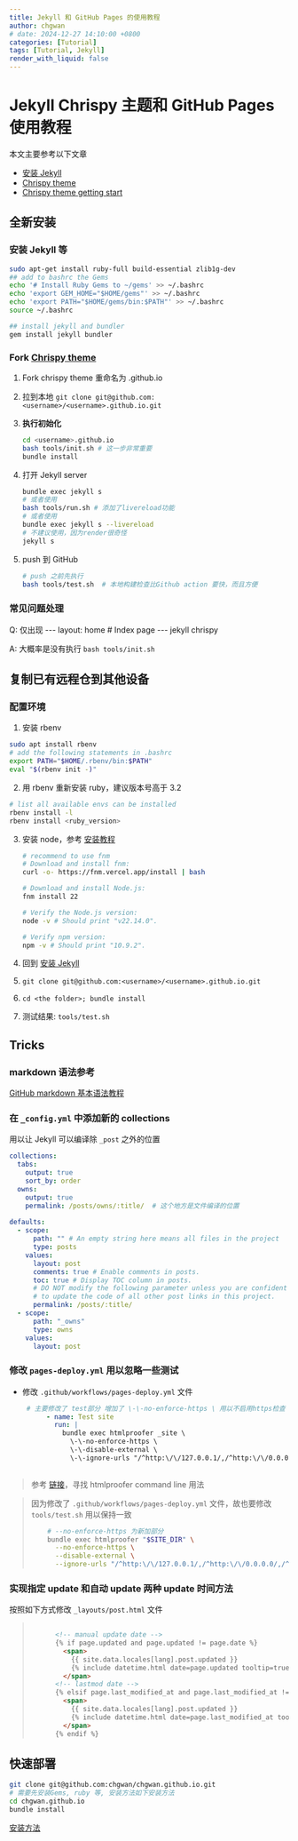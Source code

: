 ```yaml
---
title: Jekyll 和 GitHub Pages 的使用教程
author: chgwan
# date: 2024-12-27 14:10:00 +0800
categories: [Tutorial]
tags: [Tutorial, Jekyll]
render_with_liquid: false
---
```


# Jekyll Chrispy 主题和 GitHub Pages 使用教程

本文主要参考以下文章

- [安装 Jekyll](https://jekyllrb.com/docs/installation/ubuntu/)
- [Chrispy theme](https://github.com/cotes2020/jekyll-theme-chirpy)
- [Chrispy theme getting start](https://chirpy.cotes.page/posts/getting-started/) 
## 全新安装
### 安装 Jekyll 等 <span id="jump"> </span>
```bash
sudo apt-get install ruby-full build-essential zlib1g-dev
## add to bashrc the Gems
echo '# Install Ruby Gems to ~/gems' >> ~/.bashrc 
echo 'export GEM_HOME="$HOME/gems"' >> ~/.bashrc 
echo 'export PATH="$HOME/gems/bin:$PATH"' >> ~/.bashrc 
source ~/.bashrc

## install jekyll and bundler
gem install jekyll bundler
```

### Fork [Chrispy theme](https://github.com/cotes2020/jekyll-theme-chirpy)

1. Fork chrispy theme 重命名为 <username>.github.io

2. 拉到本地 `git clone git@github.com:<username>/<username>.github.io.git`

3. **执行初始化** 

   ```bash
   cd <username>.github.io
   bash tools/init.sh # 这一步非常重要
   bundle install
   ```

4. 打开 Jekyll server

   ```bash
   bundle exec jekyll s
   # 或者使用
   bash tools/run.sh # 添加了livereload功能
   # 或者使用
   bundle exec jekyll s --livereload
   # 不建议使用，因为render很奇怪
   jekyll s 
   ```

5. push 到 GitHub

   ```bash
   # push 之前先执行
   bash tools/test.sh  # 本地构建检查比Github action 要快，而且方便
   ```

### 常见问题处理

Q: 仅出现 --- layout: home # Index page --- jekyll chrispy

A: 大概率是没有执行 `bash tools/init.sh`

## 复制已有远程仓到其他设备
### 配置环境
1. 安装 rbenv
```bash
sudo apt install rbenv
# add the following statements in .bashrc
export PATH="$HOME/.rbenv/bin:$PATH"
eval "$(rbenv init -)"
```
2. 用 rbenv 重新安装 ruby，建议版本号高于 3.2

```bash
# list all available envs can be installed 
rbenv install -l
rbenv install <ruby_version>
```

3. 安装 node，参考 [安装教程](https://nodejs.org/en/download)

   ```bash
   # recommend to use fnm
   # Download and install fnm:
   curl -o- https://fnm.vercel.app/install | bash
   
   # Download and install Node.js:
   fnm install 22
   
   # Verify the Node.js version:
   node -v # Should print "v22.14.0".
   
   # Verify npm version:
   npm -v # Should print "10.9.2".
   ```

   

4. 回到 [安装 Jekyll](#jump)

5. `git clone git@github.com:<username>/<username>.github.io.git`

6. `cd <the folder>; bundle install`

7. 测试结果: `tools/test.sh` 

## Tricks

### markdown 语法参考

[GitHub markdown 基本语法教程](https://docs.github.com/zh/get-started/writing-on-github/getting-started-with-writing-and-formatting-on-github/basic-writing-and-formatting-syntax)

### 在 `_config.yml` 中添加新的 collections 

用以让 Jekyll 可以编译除 `_post` 之外的位置

```yaml
collections:
  tabs:
    output: true
    sort_by: order
  owns:
    output: true
    permalink: /posts/owns/:title/  # 这个地方是文件编译的位置
  
defaults:
  - scope:
      path: "" # An empty string here means all files in the project
      type: posts
    values:
      layout: post
      comments: true # Enable comments in posts.
      toc: true # Display TOC column in posts.
      # DO NOT modify the following parameter unless you are confident enough
      # to update the code of all other post links in this project.
      permalink: /posts/:title/
  - scope:
      path: "_owns"
      type: owns
    values:  
      layout: post
```

### 修改 `pages-deploy.yml` 用以忽略一些测试

- 修改 `.github/workflows/pages-deploy.yml` 文件

  ```yaml
   # 主要修改了 test部分 增加了 \-\-no-enforce-https \ 用以不启用https检查
        - name: Test site
          run: |
            bundle exec htmlproofer _site \
              \-\-no-enforce-https \ 
              \-\-disable-external \
              \-\-ignore-urls "/^http:\/\/127.0.0.1/,/^http:\/\/0.0.0.0/,/^http:\/\/localhost/"
              
  ```

> 参考 [链接](https://github.com/gjtorikian/html-proofer?tab=readme-ov-file#using-on-the-command-line)，寻找 htmlproofer command line 用法

> 因为修改了 `.github/workflows/pages-deploy.yml` 文件，故也要修改 `tools/test.sh` 用以保持一致
> 
> ```bash
>     # --no-enforce-https 为新加部分
>     bundle exec htmlproofer "$SITE_DIR" \
>       --no-enforce-https \
>       --disable-external \
>       --ignore-urls "/^http:\/\/127.0.0.1/,/^http:\/\/0.0.0.0/,/^http:\/\/localhost/"
> ```

### 实现指定 update 和自动 update 两种 update 时间方法

按照如下方式修改 `_layouts/post.html` 文件

> ```html
>       
>       <!-- manual update date -->
>       {% if page.updated and page.updated != page.date %}
>         <span>
>           {{ site.data.locales[lang].post.updated }}
>           {% include datetime.html date=page.updated tooltip=true lang=lang %}
>         </span>
>       <!-- lastmod date -->
>       {% elsif page.last_modified_at and page.last_modified_at != page.date %}
>         <span>
>           {{ site.data.locales[lang].post.updated }}
>           {% include datetime.html date=page.last_modified_at tooltip=true lang=lang %}
>         </span>
>       {% endif %}
> ```
>

## 快速部署

```bash
git clone git@github.com:chgwan/chgwan.github.io.git
# 需要先安装Gems, ruby 等, 安装方法如下安装方法
cd chgwan.github.io
bundle install
```

[安装方法](#jump)

